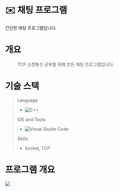 # :envelope: 채팅 프로그램
간단한 채팅 프로그램입니다.

# 개요
> TCP 소켓통신 공부를 위해 만든 채팅 프로그램입니다. 

# 기술 스택
> Language
> - ![C++](https://img.shields.io/badge/c++-%2300599C.svg?style=for-the-badge&logo=c%2B%2B&logoColor=white)
>
> IDE and Tools
> - ![Visual Studio Code](https://img.shields.io/badge/Visual%20Studio%20Code-0078d7.svg?style=for-the-badge&logo=visual-studio-code&logoColor=white)
>
> Skills
> - Socket, TCP

# 프로그램 개요

<img src="https://github.com/user-attachments/assets/82ea38d1-551f-41dc-bf92-6ab2d1b75cf9">

